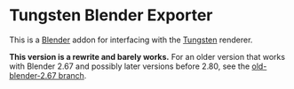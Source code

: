 Tungsten Blender Exporter
=========================

This is a [Blender][] addon for interfacing with the [Tungsten][] renderer.

 [Blender]: http://www.blender.org/
 [Tungsten]: https://github.com/tunabrain/tungsten
 
 **This version is a rewrite and barely works.** For an older version that works with Blender 2.67 and possibly later versions before 2.80, see the [old-blender-2.67 branch][old].
 
  [old]: https://github.com/agrif/carbide/tree/old-blender-2.67
